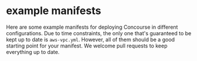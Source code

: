 # example manifests

Here are some example manifests for deploying Concourse in different configurations. Due to time constraints, the only one that's guaranteed to be kept up to date is `aws-vpc.yml`. However, all of them should be a good starting point for your manifest. We welcome pull requests to keep everything up to date.
